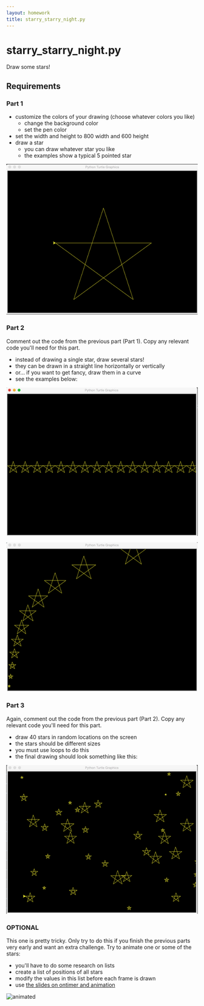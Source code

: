 ```yaml
---
layout: homework                                                                                             
title: starry_starry_night.py
---
```


starry_starry_night.py
=====
Draw some stars! 

Requirements
-----

###  Part 1

* customize the colors of your drawing (choose whatever colors you like)
    * change the background color
    * set the pen color
* set the width and height to 800 width and 600 height
* draw a star
    * you can draw whatever star you like
    * the examples show a typical 5 pointed star

![star middle](../../resources/img/turtle/starry_1.png)

###  Part 2

Comment out the code from the previous part (Part 1). Copy any relevant code you'll need for this part.

* instead of drawing a single star, draw several stars! 
* they can be drawn in a straight line horizontally or vertically
* or... if you want to get fancy, draw them in a curve
* see the examples below:

![stars in a row](../../resources/img/turtle/starry_2.png)

![stars curved](../../resources/img/turtle/starry_3.png)

###  Part 3

Again, comment out the code from the previous part (Part 2). Copy any relevant code you'll need for this part.

* draw 40 stars in random locations on the screen
* the stars should be different sizes
* you must use loops to do this 
* the final drawing should look something like this:

![lots of stars](../../resources/img/turtle/starry_4.png)

### OPTIONAL

This one is pretty tricky. Only try to do this if you finish the previous parts very early and want an extra challenge. Try to animate one or some of the stars:

* you'll have to do some research on lists
* create a list of positions of all stars
* modify the values in this list before each frame is drawn
* use [the slides on ontimer and animation](../../slides/turtle/turtle-more.html#47)

![animated](http://localhost:2000/resources/img/turtle/starry_ec.gif)
